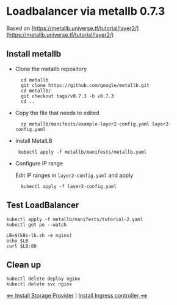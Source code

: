 # Loadbalancer via metallb 0.7.3

Based on [https://metallb.universe.tf/tutorial/layer2/](https://metallb.universe.tf/tutorial/layer2/)

## Install metallb

- Clone the metallb repository

        cd metallb
        git clone https://github.com/google/metallb.git
        cd metallb/
        git checkout tags/v0.7.3 -b v0.7.3
        cd ..

- Copy the file that needs to edited

        cp metallb/manifests/example-layer2-config.yaml layer2-config.yaml

- Install MetalLB

       kubectl apply -f metallb/manifests/metallb.yaml

- Configure IP range

    Edit IP ranges in `layer2-config.yaml` and apply

        kubectl apply -f layer2-config.yaml

## Test LoadBalancer

    kubectl apply -f metallb/manifests/tutorial-2.yaml
    kubectl get po --watch

    LB=$(k8s-lb.sh -e nginx)
    echo $LB
    curl $LB:80

## Clean up

    kubectl delete deploy nginx
    kubectl delete svc nginx

[<== Install Storage Provider](./4_Install_Storage_Provider.md) | [Install Ingress controller ==>](./6_Install_Ingress_controller.md)
